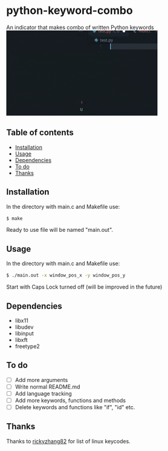 # python-keyword-combo

An indicator that makes combo of written Python keywords 
![alt image](https://raw.githubusercontent.com/bulochka-reborn/python-keyword-combo/4a2811b7ff761ffce89d6b8313136b384aab9c3c/demonstration.gif)

## Table of contents

- [Installation](#installation)
- [Usage](#usage)
- [Dependencies](#dependencies)
- [To do](#to-do)
- [Thanks](#thanks)

## Installation

In the directory with main.c and Makefile use:

```sh
$ make
```
Ready to use file will be named "main.out".

## Usage

In the directory with main.c and Makefile use:

```sh
$ ./main.out -x window_pos_x -y window_pos_y
```

Start with Caps Lock turned off (will be improved in the future)

## Dependencies

- libx11
- libudev
- libinput
- libxft
- freetype2

## To do

- [ ] Add more arguments
- [ ] Write normal README.md
- [ ] Add language tracking
- [ ] Add more keywords, functions and methods
- [ ] Delete keywords and functions like "if", "id" etc.

## Thanks

Thanks to [rickyzhang82](https://gist.github.com/rickyzhang82) for list of linux keycodes.



